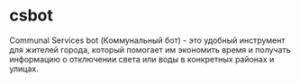 ﻿# csbot
Сommunal Services bot (Коммунальный бот) - это удобный инструмент для жителей города, который помогает им экономить время и получать информацию о отключении света или воды в конкретных районах и улицах.
